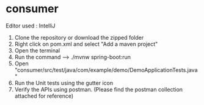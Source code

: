 # consumer

Editor used : IntelliJ

1. Clone the repository or download the zipped folder
2. Right click on pom.xml and select "Add a maven project"
3. Open the terminal
4. Run the command  -->  ./mvnw spring-boot:run
5. Open "consumer/src/test/java/com/example/demo/DemoApplicationTests.java"
6. Run the Unit tests using the gutter icon
7. Verify the APIs using postman. (Please find the postman collection attached for reference)
   


